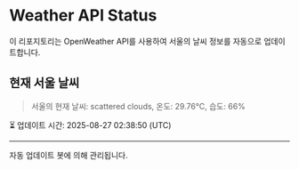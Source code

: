
# Weather API Status

이 리포지토리는 OpenWeather API를 사용하여 서울의 날씨 정보를 자동으로 업데이트합니다.

## 현재 서울 날씨
> 서울의 현재 날씨: scattered clouds, 온도: 29.76°C, 습도: 66%

⏳ 업데이트 시간: 2025-08-27 02:38:50 (UTC)

---
자동 업데이트 봇에 의해 관리됩니다.
